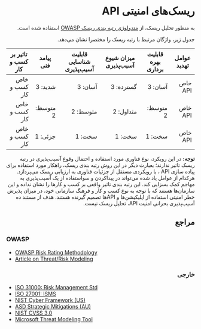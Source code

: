 <div dir="rtl" align='right'>

ریسک‌‌‌های امنیتی API
================================

به منظور تحلیل ریسک، از [متدولوژی رتبه بندی ریسک OWASP][1] استفاده شده است.

جدول زیر، واژگان مرتبط با رتبه ریسک را مختصرا نشان می‌دهد.



| عوامل تهدید | قابلیت بهره برداری | میزان شیوع آسیب‌پذیری| قابلیت شناسایی آسیب‌پذیری	 | پیامد فنی	 | تاثیر بر کسب و کار |
|-------------|--------------------|---------------------|---------------------------|---------------|---------------------|
| خاص API     | آسان: 3	           | گسترده: 3	         | آسان: 3	                 | شدید: 3	     | خاص کسب و کار       |
| خاص API     | متوسط: 2	       | متداول: 2	         | متوسط: 2	                 | متوسط: 2	     | خاص کسب و کار       |
| خاص API     | سخت: 1	           | سخت: 1	             | سخت: 1	                 | جزئی: 1       | خاص کسب و کار       |

**توجه:** در این رویکرد، نوع فناوری مورد استفاده و احتمال وقوع آسیب‌پذیری در رتبه ریسک تاثیر ندارند؛ بعبارت دیگر در این روش رتبه بندی ریسک، راهکار مورد استفاده برای پیاده سازی API ، با رویکردی مستقل از جزئیات فناوری به ارزیابی ریسک می‌پردازد. هرکدام از عوامل یاد شده می‌تواند در پیداکردن و سواستفاده از یک آسیب‌پذیری به مهاجم کمک بسزایی کند. این رتبه بندی تاثیر واقعی بر کسب و کارها را نشان نداده و این سازمان‌ها هستند که با توجه به نوع کسب و کار و فرهنگ سازمانی خود، در میزان پذیرش خطر امنیتی استفاده از اپلیکیشن‌ها و APIها تصمیم گیرنده هستند. هدف از مستند ده آسیب‌پذیری بحرانی امنیت API، تحلیل ریسک نیست.

##  مراجع

</div>

### OWASP

* [OWASP Risk Rating Methodology][1]
* [Article on Threat/Risk Modeling][2]

<div dir="rtl" align='right'>

### خارجی

</div>

* [ISO 31000: Risk Management Std][3]
* [ISO 27001: ISMS][4]
* [NIST Cyber Framework (US)][5]
* [ASD Strategic Mitigations (AU)][6]
* [NIST CVSS 3.0][7]
* [Microsoft Threat Modeling Tool][8]

[1]: https://owasp.org/index.php/OWASP_Risk_Rating_Methodology
[2]: https://www.owasp.org/index.php/Threat_Risk_Modeling
[3]: https://www.iso.org/iso-31000-risk-management.html
[4]: https://www.iso.org/isoiec-27001-information-security.html
[5]: https://www.nist.gov/cyberframework
[6]: https://www.asd.gov.au/infosec/mitigationstrategies.htm
[7]: https://nvd.nist.gov/vuln-metrics/cvss/v3-calculator
[8]: https://www.microsoft.com/en-us/download/details.aspx?id=49168


